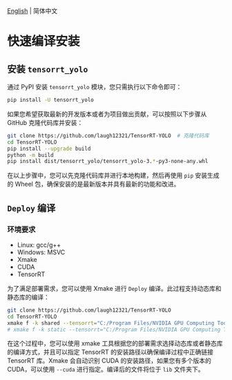 [English](../en/build_and_install.md) | 简体中文

# 快速编译安装

## 安装 `tensorrt_yolo`

通过 PyPI 安装 `tensorrt_yolo` 模块，您只需执行以下命令即可：

```bash
pip install -U tensorrt_yolo
```

如果您希望获取最新的开发版本或者为项目做出贡献，可以按照以下步骤从 GitHub 克隆代码库并安装：

```bash
git clone https://github.com/laugh12321/TensorRT-YOLO  # 克隆代码库
cd TensorRT-YOLO
pip install --upgrade build
python -m build
pip install dist/tensorrt_yolo/tensorrt_yolo-3.*-py3-none-any.whl
```

在以上步骤中，您可以先克隆代码库并进行本地构建，然后再使用 `pip` 安装生成的 Wheel 包，确保安装的是最新版本并具有最新的功能和改进。

## `Deploy` 编译

### 环境要求

- Linux: gcc/g++
- Windows: MSVC
- Xmake
- CUDA
- TensorRT

为了满足部署需求，您可以使用 Xmake 进行 `Deploy` 编译。此过程支持动态库和静态库的编译：

```bash
git clone https://github.com/laugh12321/TensorRT-YOLO
cd TensorRT-YOLO
xmake f -k shared --tensorrt="C:/Program Files/NVIDIA GPU Computing Toolkit/TensorRT/v8.6.1.6"
# xmake f -k static --tensorrt="C:/Program Files/NVIDIA GPU Computing Toolkit/TensorRT/v8.6.1.6"
```

在这个过程中，您可以使用 xmake 工具根据您的部署需求选择动态库或者静态库的编译方式，并且可以指定 TensorRT 的安装路径以确保编译过程中正确链接 TensorRT 库。Xmake 会自动识别 CUDA 的安装路径，如果您有多个版本的 CUDA，可以使用 `--cuda` 进行指定。编译后的文件将位于 `lib` 文件夹下。